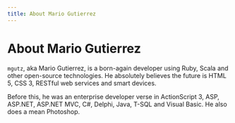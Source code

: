 ```yaml
---
title: About Mario Gutierrez
---
```


# About Mario Gutierrez

`mgutz`, aka Mario Gutierrez, is a born-again developer using Ruby, Scala and other open-source technologies. He
absolutely believes the future is HTML 5, CSS 3, RESTful web services and smart devices.

Before this, he was an enterprise developer verse in ActionScript 3, ASP, ASP.NET, ASP.NET MVC, C#, 
Delphi, Java, T-SQL and Visual Basic. He also does a mean Photoshop.
